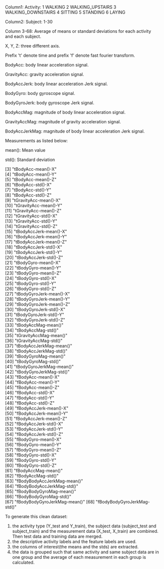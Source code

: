 Column1: Activity:
		1 WALKING
		2 WALKING_UPSTAIRS
		3 WALKING_DOWNSTAIRS
		4 SITTING
		5 STANDING
		6 LAYING

Column2: Subject: 1-30 

Column 3-68: Average of means or standard deviations for each activity and each subject. 

X, Y, Z: three different axis. 

Prefix 't' denote time and prefix 'f' denote fast fourier transform.

BodyAcc: body linear acceleration signal.

GravityAcc: gravity acceleration signal.

BodyAccJerk: body linear acceleration Jerk signal.

BodyGyro: body gyroscope signal.

BodyGyroJerk: body gyroscope Jerk signal.

BodyAccMag: magnitude of body linear acceleration signal.

GravityAccMag: magnitude of gravity acceleration signal.

BodyAccJerkMag: magnitude of body linear acceleration Jerk signal.

Measurements as listed below:

mean(): Mean value

std(): Standard deviation

[3] "tBodyAcc-mean()-X"           
[4] "tBodyAcc-mean()-Y"          
[5] "tBodyAcc-mean()-Z"           
[6] "tBodyAcc-std()-X"           
[7] "tBodyAcc-std()-Y"            
[8] "tBodyAcc-std()-Z"           
[9] "tGravityAcc-mean()-X"        
[10] "tGravityAcc-mean()-Y"       
[11] "tGravityAcc-mean()-Z"        
[12] "tGravityAcc-std()-X"        
[13] "tGravityAcc-std()-Y"         
[14] "tGravityAcc-std()-Z"        
[15] "tBodyAccJerk-mean()-X"       
[16] "tBodyAccJerk-mean()-Y"      
[17] "tBodyAccJerk-mean()-Z"       
[18] "tBodyAccJerk-std()-X"       
[19] "tBodyAccJerk-std()-Y"        
[20] "tBodyAccJerk-std()-Z"       
[21] "tBodyGyro-mean()-X"          
[22] "tBodyGyro-mean()-Y"         
[23] "tBodyGyro-mean()-Z"          
[24] "tBodyGyro-std()-X"          
[25] "tBodyGyro-std()-Y"           
[26] "tBodyGyro-std()-Z"          
[27] "tBodyGyroJerk-mean()-X"      
[28] "tBodyGyroJerk-mean()-Y"     
[29] "tBodyGyroJerk-mean()-Z"      
[30] "tBodyGyroJerk-std()-X"      
[31] "tBodyGyroJerk-std()-Y"       
[32] "tBodyGyroJerk-std()-Z"      
[33] "tBodyAccMag-mean()"          
[34] "tBodyAccMag-std()"          
[35] "tGravityAccMag-mean()"       
[36] "tGravityAccMag-std()"       
[37] "tBodyAccJerkMag-mean()"      
[38] "tBodyAccJerkMag-std()"      
[39] "tBodyGyroMag-mean()"         
[40] "tBodyGyroMag-std()"         
[41] "tBodyGyroJerkMag-mean()"     
[42] "tBodyGyroJerkMag-std()"     
[43] "fBodyAcc-mean()-X"           
[44] "fBodyAcc-mean()-Y"          
[45] "fBodyAcc-mean()-Z"           
[46] "fBodyAcc-std()-X"           
[47] "fBodyAcc-std()-Y"            
[48] "fBodyAcc-std()-Z"           
[49] "fBodyAccJerk-mean()-X"       
[50] "fBodyAccJerk-mean()-Y"      
[51] "fBodyAccJerk-mean()-Z"       
[52] "fBodyAccJerk-std()-X"       
[53] "fBodyAccJerk-std()-Y"        
[54] "fBodyAccJerk-std()-Z"       
[55] "fBodyGyro-mean()-X"          
[56] "fBodyGyro-mean()-Y"         
[57] "fBodyGyro-mean()-Z"          
[58] "fBodyGyro-std()-X"          
[59] "fBodyGyro-std()-Y"           
[60] "fBodyGyro-std()-Z"          
[61] "fBodyAccMag-mean()"          
[62] "fBodyAccMag-std()"          
[63] "fBodyBodyAccJerkMag-mean()"  
[64] "fBodyBodyAccJerkMag-std()"  
[65] "fBodyBodyGyroMag-mean()"     
[66] "fBodyBodyGyroMag-std()"     
[67] "fBodyBodyGyroJerkMag-mean()" 
[68] "fBodyBodyGyroJerkMag-std()"



To generate this clean dataset:
1. the activity type (Y_test and Y_train), the subject data (subject_test and subject_train) and the measurement data (X_test, X_train) are combined. Then test data and training data are merged. 
2. the descriptive activity labels and the feature labels are used.
3. the columns of interest(the means and the stds) are extracted.
4. the data is grouped such that same activity and same subject data are in one group and the average of each measurement in each group is calculated. 

